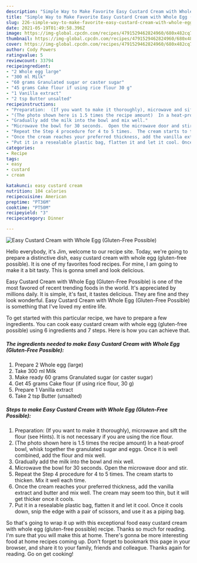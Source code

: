 ```yaml
---
description: "Simple Way to Make Favorite Easy Custard Cream with Whole Egg (Gluten-Free Possible)"
title: "Simple Way to Make Favorite Easy Custard Cream with Whole Egg (Gluten-Free Possible)"
slug: 226-simple-way-to-make-favorite-easy-custard-cream-with-whole-egg-gluten-free-possible
date: 2021-05-19T01:49:58.396Z
image: https://img-global.cpcdn.com/recipes/4791529462824960/680x482cq70/easy-custard-cream-with-whole-egg-gluten-free-possible-recipe-main-photo.jpg
thumbnail: https://img-global.cpcdn.com/recipes/4791529462824960/680x482cq70/easy-custard-cream-with-whole-egg-gluten-free-possible-recipe-main-photo.jpg
cover: https://img-global.cpcdn.com/recipes/4791529462824960/680x482cq70/easy-custard-cream-with-whole-egg-gluten-free-possible-recipe-main-photo.jpg
author: Cody Powers
ratingvalue: 5
reviewcount: 33794
recipeingredient:
- "2 Whole egg large"
- "300 ml Milk"
- "60 grams Granulated sugar or caster sugar"
- "45 grams Cake flour if using rice flour 30 g"
- "1 Vanilla extract"
- "2 tsp Butter unsalted"
recipeinstructions:
- "Preparation:  (If you want to make it thoroughly), microwave and sift the flour (see Hints).  It is not necessary if you are using the rice flour."
- "(The photo shown here is 1.5 times the recipe amount)  In a heat-proof bowl, whisk together the granulated sugar and eggs.  Once it is well combined, add the flour and mix well."
- "Gradually add the milk into the bowl and mix well."
- "Microwave the bowl for 30 seconds.  Open the microwave door and stir."
- "Repeat the Step 4 procedure for 4 to 5 times.  The cream starts to thicken.  Mix it well each time."
- "Once the cream reaches your preferred thickness, add the vanilla extract and butter and mix well.  The cream may seem too thin, but it will get thicker once it cools."
- "Put it in a resealable plastic bag, flatten it and let it cool. Once it cools down, snip the edge with a pair of scissors, and use it as a piping bag."
categories:
- Recipe
tags:
- easy
- custard
- cream

katakunci: easy custard cream 
nutrition: 104 calories
recipecuisine: American
preptime: "PT36M"
cooktime: "PT50M"
recipeyield: "3"
recipecategory: Dinner

---
```



![Easy Custard Cream with Whole Egg (Gluten-Free Possible)](https://img-global.cpcdn.com/recipes/4791529462824960/680x482cq70/easy-custard-cream-with-whole-egg-gluten-free-possible-recipe-main-photo.jpg)

Hello everybody, it's Jim, welcome to our recipe site. Today, we're going to prepare a distinctive dish, easy custard cream with whole egg (gluten-free possible). It is one of my favorites food recipes. For mine, I am going to make it a bit tasty. This is gonna smell and look delicious.

Easy Custard Cream with Whole Egg (Gluten-Free Possible) is one of the most favored of recent trending foods in the world. It's appreciated by millions daily. It is simple, it's fast, it tastes delicious. They are fine and they look wonderful. Easy Custard Cream with Whole Egg (Gluten-Free Possible) is something that I've loved my entire life.




To get started with this particular recipe, we have to prepare a few ingredients. You can cook easy custard cream with whole egg (gluten-free possible) using 6 ingredients and 7 steps. Here is how you can achieve that.

<!--inarticleads1-->

##### The ingredients needed to make Easy Custard Cream with Whole Egg (Gluten-Free Possible):

1. Prepare 2 Whole egg (large)
1. Take 300 ml Milk
1. Make ready 60 grams Granulated sugar (or caster sugar)
1. Get 45 grams Cake flour (if using rice flour, 30 g)
1. Prepare 1 Vanilla extract
1. Take 2 tsp Butter (unsalted)




<!--inarticleads2-->

##### Steps to make Easy Custard Cream with Whole Egg (Gluten-Free Possible):

1. Preparation:  (If you want to make it thoroughly), microwave and sift the flour (see Hints).  It is not necessary if you are using the rice flour.
1. (The photo shown here is 1.5 times the recipe amount)  In a heat-proof bowl, whisk together the granulated sugar and eggs.  Once it is well combined, add the flour and mix well.
1. Gradually add the milk into the bowl and mix well.
1. Microwave the bowl for 30 seconds.  Open the microwave door and stir.
1. Repeat the Step 4 procedure for 4 to 5 times.  The cream starts to thicken.  Mix it well each time.
1. Once the cream reaches your preferred thickness, add the vanilla extract and butter and mix well.  The cream may seem too thin, but it will get thicker once it cools.
1. Put it in a resealable plastic bag, flatten it and let it cool. Once it cools down, snip the edge with a pair of scissors, and use it as a piping bag.




So that's going to wrap it up with this exceptional food easy custard cream with whole egg (gluten-free possible) recipe. Thanks so much for reading. I'm sure that you will make this at home. There's gonna be more interesting food at home recipes coming up. Don't forget to bookmark this page in your browser, and share it to your family, friends and colleague. Thanks again for reading. Go on get cooking!
